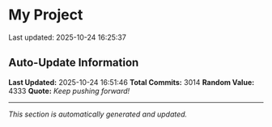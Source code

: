 # My Project


Last updated: 2025-10-24 16:25:37













































































































































































































































































































































































































































































































































































































































































































































































































































































































































































































































































































































































































































































































































































































































































































































































































































































































































































































































































































































































































































































































































































































































































































































































































































































































































































































































































































































































































































































































































































































































































































































































































































































































































































































































































































































## Auto-Update Information

**Last Updated:** 2025-10-24 16:51:46
**Total Commits:** 3014
**Random Value:** 4333
**Quote:** _Keep pushing forward!_

---
_This section is automatically generated and updated._